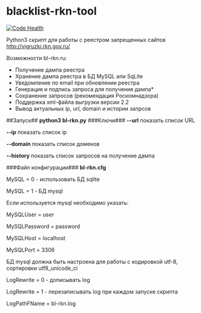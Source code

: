 # blacklist-rkn-tool

[![Code Health](https://landscape.io/github/Prototype-X/blacklist-rkn-tool/master/landscape.svg?style=flat)](https://landscape.io/github/Prototype-X/blacklist-rkn-tool/master)

Python3 скрипт для работы с реестром запрещенных сайтов http://vigruzki.rkn.gov.ru/

Возможности bl-rkn.ru:
* Получение дампа реестра
* Хранение дампа реестра в БД MySQL или SqLite
* Уведомление по email при обновлении реестра
* Генерация и подпись запроса для получения дампа*
* Сохранение запросов (рекомендация Роскомнадзора)
* Поддержка xml-файла выгрузки версии 2.2
* Вывод актуальных ip, url, domain и истории запрсов

##Запуск##
**python3 bl-rkn.py**
###Ключи###
**--url** показать список URL

**--ip** показать список ip

**--domain** показать список доменов

**--history** показать список запросов на получение дампа

###Файл конфигурации###
**bl-rkn.cfg**

MySQL = 0 - использовать БД sqlite

MySQL = 1 - БД mysql

Если используется mysql необходимо указать:

MySQLUser = user

MySQLPassword = password

MySQLHost = localhost

MySQLPort = 3306

БД mysql должна быть настроена для работы с кодировкой utf-8, сортировки utf8_unicode_ci

LogRewrite = 0 - дописывать log

LogRewrite = 1 - перезаписывать log при каждом запуске скрипта

LogPathFName = bl-rkn.log
